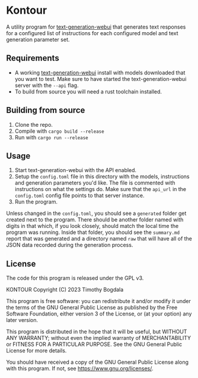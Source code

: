 # Kontour

A utility program for [text-generation-webui](https://github.com/oobabooga/text-generation-webui)
that generates text responses for a configured list of instructions for each
configured model and text generation parameter set.


## Requirements

* A working [text-generation-webui](https://github.com/oobabooga/text-generation-webui)
  install with models downloaded that you want to test. Make sure to have started
  the text-generation-webui server with the `--api` flag.
* To build from source you will need a rust toolchain installed.


## Building from source

1) Clone the repo.
2) Compile with `cargo build --release`
3) Run with `cargo run --release`


## Usage

1) Start text-generation-webui with the API enabled.
2) Setup the `config.toml` file in this directory with the models, instructions
and generation parameters you'd like. The file is commented with instructions
on what the settings do. Make sure that the `api_url` in the `config.toml` config 
file points to that server instance.
3) Run the program.

Unless changed in the `config.toml`, you should see a `generated` folder get created 
next to the program. There should be another folder named with digits in that
which, if you look closely, should match the local time the program was running. Inside
that folder, you should see the `summary.md` report that was generated and a directory
named `raw` that will have all of the JSON data recorded during the generation process.


## License

The code for this program is released under the GPL v3.

KONTOUR  Copyright (C) 2023  Timothy Bogdala

This program is free software: you can redistribute it and/or modify
it under the terms of the GNU General Public License as published by
the Free Software Foundation, either version 3 of the License, or
(at your option) any later version.

This program is distributed in the hope that it will be useful,
but WITHOUT ANY WARRANTY; without even the implied warranty of
MERCHANTABILITY or FITNESS FOR A PARTICULAR PURPOSE.  See the
GNU General Public License for more details.

You should have received a copy of the GNU General Public License
along with this program.  If not, see <https://www.gnu.org/licenses/>.
